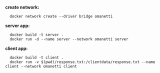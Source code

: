 **create network:**
```
  docker network create --driver bridge omanetti
```
**server app:**
```
  docker build -t server .
  docker run -d --name server --network omanetti server
```

**client app:**
```
  docker build -t client .
  docker run -v $(pwd)/response.txt:/clientdata/response.txt --name client --network omanetti client
```
